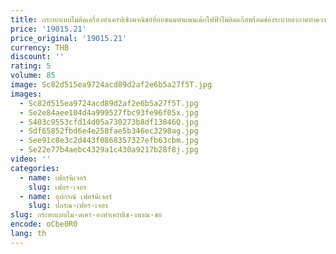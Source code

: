 ```yaml
---
title: กระทะแบบไม่ติดเครื่องทำเครปเชิงพาณิชย์ที่อบขนมทำแพนเค้กไฟฟ้าไม่ติดแก๊สพร้อมช่องระบายอากาศทำความสะอาดง่าย
price: '19015.21'
price_original: '19015.21'
currency: THB
discount: ''
rating: 5
volume: 85
image: Sc82d515ea9724acd89d2af2e6b5a27f5T.jpg
images:
  - Sc82d515ea9724acd89d2af2e6b5a27f5T.jpg
  - Se2e84aee104d4a999527fbc93fe96f05x.jpg
  - S403c9553cfd14d05a730273b8df13846Q.jpg
  - Sdf65852fbd6e4e258fae5b346ec3298ag.jpg
  - See91c8e3c2d443f0868357327efb63cbm.jpg
  - Se22e77b4aebc4329a1c430a9217b28f8j.jpg
video: ''
categories:
  - name: เฟอร์นิเจอร์
    slug: เฟอร-เจอร
  - name: อุปกรณ์ เฟอร์นิเจอร์
    slug: ปกรณ-เฟอร-เจอร
slug: กระทะแบบไม-ดเคร-องทำเครปเช-งพาณ-ชย
encode: oCbe0R0
lang: th
---
```

  